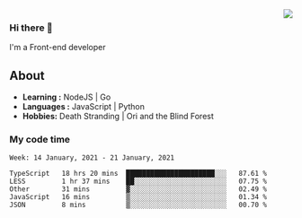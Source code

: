 <img align='right' src="https://github-readme-stats.vercel.app/api?username=strugglebak&show_icons=true">

### Hi there 👋

I'm a Front-end developer

## About

-  **Learning :** NodeJS | Go
-  **Languages :** JavaScript | Python
-  **Hobbies:** Death Stranding | Ori and the Blind Forest

### My code time

<!--START_SECTION:waka-->
```text
Week: 14 January, 2021 - 21 January, 2021

TypeScript   18 hrs 20 mins  ██████████████████████░░░   87.61 % 
LESS         1 hr 37 mins    ██░░░░░░░░░░░░░░░░░░░░░░░   07.75 % 
Other        31 mins         ▓░░░░░░░░░░░░░░░░░░░░░░░░   02.49 % 
JavaScript   16 mins         ▒░░░░░░░░░░░░░░░░░░░░░░░░   01.34 % 
JSON         8 mins          ▒░░░░░░░░░░░░░░░░░░░░░░░░   00.70 % 
```
<!--END_SECTION:waka-->
